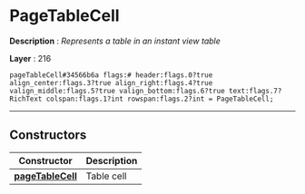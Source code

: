 # PageTableCell

**Description** : *Represents a table in an instant view table*

**Layer** : 216

```tl
pageTableCell#34566b6a flags:# header:flags.0?true align_center:flags.3?true align_right:flags.4?true valign_middle:flags.5?true valign_bottom:flags.6?true text:flags.7?RichText colspan:flags.1?int rowspan:flags.2?int = PageTableCell;
```

---

## Constructors

| Constructor | Description |
| :---: | :--- |
| [**pageTableCell**](constructor/pageTableCell) | Table cell |